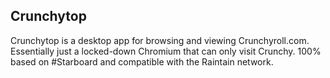 ## Crunchytop

Crunchytop is a desktop app for browsing and viewing Crunchyroll.com. Essentially just a locked-down Chromium that can only visit Crunchy.
100% based on #Starboard and compatible with the Raintain network.
